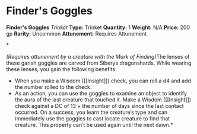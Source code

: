 # Finder's Goggles

**Finder's Goggles**
_Trinket_
**Type:** Trinket
**Quantity:** 1
**Weight:** N/A
**Price:** 200 gp
**Rarity:** Uncommon
**Attunement:** Requires Attunement

*<div class="item-attunement"><i>(Requires attunement by a creature with the Mark of Finding)</i>The lenses of these garish goggles are carved from Siberys dragonshards. While wearing these lenses, you gain the following benefits:
* When you make a Wisdom ([[Insight]]) check, you can roll a d4 and add the number rolled to the check.
* As an action, you can use the goggles to examine an object to identify the aura of the last creature that touched it. Make a Wisdom ([[Insight]]) check against a DC of 13 + the number of days since the last contact occurred. On a success, you learn the creature’s type and can immediately use the goggles to cast locate creature to find that creature. This property can’t be used again until the next dawn.*